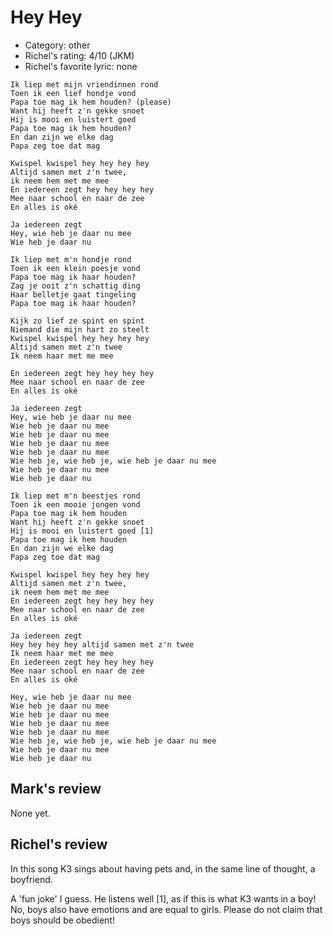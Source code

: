 # Hey Hey

 * Category: other
 * Richel's rating: 4/10 (JKM)
 * Richel's favorite lyric: none


```
Ik liep met mijn vriendinnen rond
Toen ik een lief hondje vond
Papa toe mag ik hem houden? (please)
Want hij heeft z'n gekke snoet
Hij is mooi en luistert goed
Papa toe mag ik hem houden?
En dan zijn we elke dag
Papa zeg toe dat mag

Kwispel kwispel hey hey hey hey
Altijd samen met z'n twee,
ik neem hem met me mee
En iedereen zegt hey hey hey hey
Mee naar school en naar de zee
En alles is oké

Ja iedereen zegt
Hey, wie heb je daar nu mee
Wie heb je daar nu

Ik liep met m'n hondje rond
Toen ik een klein poesje vond
Papa toe mag ik haar houden?
Zag je ooit z'n schattig ding
Haar belletje gaat tingeling
Papa toe mag ik haar houden?

Kijk zo lief ze spint en spint
Niemand die mijn hart zo steelt
Kwispel kwispel hey hey hey hey
Altijd samen met z'n twee
Ik neem haar met me mee

En iedereen zegt hey hey hey hey
Mee naar school en naar de zee
En alles is oké

Ja iedereen zegt
Hey, wie heb je daar nu mee
Wie heb je daar nu mee
Wie heb je daar nu mee
Wie heb je daar nu mee
Wie heb je daar nu mee
Wie heb je, wie heb je, wie heb je daar nu mee
Wie heb je daar nu mee
Wie heb je daar nu

Ik liep met m'n beestjes rond
Toen ik een mooie jongen vond
Papa toe mag ik hem houden
Want hij heeft z'n gekke snoet
Hij is mooi en luistert goed [1]
Papa toe mag ik hem houden
En dan zijn we elke dag
Papa zeg toe dat mag

Kwispel kwispel hey hey hey hey
Altijd samen met z'n twee,
ik neem hem met me mee
En iedereen zegt hey hey hey hey
Mee naar school en naar de zee
En alles is oké

Ja iedereen zegt
Hey hey hey hey altijd samen met z'n twee
Ik neem haar met me mee
En iedereen zegt hey hey hey hey
Mee naar school en naar de zee
En alles is oké

Hey, wie heb je daar nu mee
Wie heb je daar nu mee
Wie heb je daar nu mee
Wie heb je daar nu mee
Wie heb je daar nu mee
Wie heb je, wie heb je, wie heb je daar nu mee
Wie heb je daar nu mee
Wie heb je daar nu 
```

## Mark's review

None yet.

## Richel's review

In this song K3 sings about having pets and, in the same line of thought, a boyfriend.

A 'fun joke' I guess. He listens well [1], as if this is what K3 wants in a boy! No, boys also have emotions and are equal to girls. Please do not claim that boys should be obedient!

